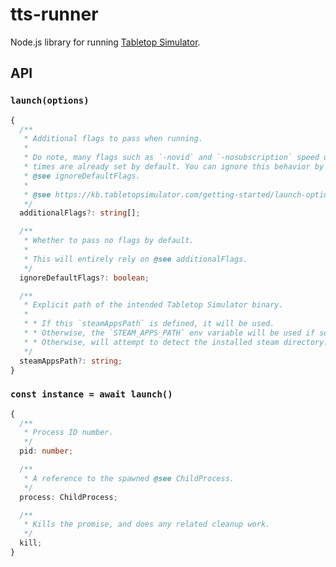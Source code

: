 # tts-runner

Node.js library for running [Tabletop Simulator][1].

[1]: https://store.steampowered.com/app/286160/Tabletop_Simulator/

## API

### `launch(options)`

```ts
{
  /**
   * Additional flags to pass when running.
   *
   * Do note, many flags such as `-novid` and `-nosubscription` speed up start
   * times are already set by default. You can ignore this behavior by disabling
   * @see ignoreDefaultFlags.
   *
   * @see https://kb.tabletopsimulator.com/getting-started/launch-options/.
   */
  additionalFlags?: string[];

  /**
   * Whether to pass no flags by default.
   *
   * This will entirely rely on @see additionalFlags.
   */
  ignoreDefaultFlags?: boolean;

  /**
   * Explicit path of the intended Tabletop Simulator binary.
   *
   * * If this `steamAppsPath` is defined, it will be used.
   * * Otherwise, the `STEAM_APPS_PATH` env variable will be used if set.
   * * Otherwise, will attempt to detect the installed steam directory.
   */
  steamAppsPath?: string;
}
```

### `const instance = await launch()`

```ts
{
  /**
   * Process ID number.
   */
  pid: number;

  /**
   * A reference to the spawned @see ChildProcess.
   */
  process: ChildProcess;

  /**
   * Kills the promise, and does any related cleanup work.
   */
  kill;
}
```
